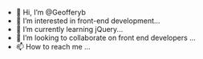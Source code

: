- 👋 Hi, I’m @Geofferyb
- 👀 I’m interested in front-end development...
- 🌱 I’m currently learning jQuery...
- 💞️ I’m looking to collaborate on front end developers ...
- 📫 How to reach me ...

<!---
Geofferyb/Geofferyb is a ✨ special ✨ repository because its `README.md` (this file) appears on your GitHub profile.
You can click the Preview link to take a look at your changes.
--->
